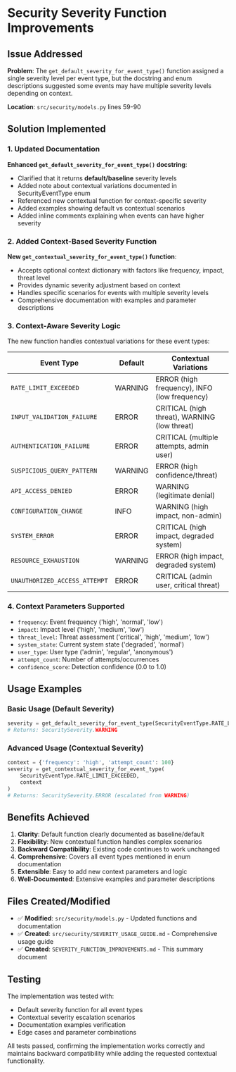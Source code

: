 # Security Severity Function Improvements

## Issue Addressed

**Problem**: The `get_default_severity_for_event_type()` function assigned a single severity level per event type, but the docstring and enum descriptions suggested some events may have multiple severity levels depending on context.

**Location**: `src/security/models.py` lines 59-90

## Solution Implemented

### 1. Updated Documentation

**Enhanced `get_default_severity_for_event_type()` docstring**:
- Clarified that it returns **default/baseline** severity levels
- Added note about contextual variations documented in SecurityEventType enum
- Referenced new contextual function for context-specific severity
- Added examples showing default vs contextual scenarios
- Added inline comments explaining when events can have higher severity

### 2. Added Context-Based Severity Function

**New `get_contextual_severity_for_event_type()` function**:
- Accepts optional context dictionary with factors like frequency, impact, threat level
- Provides dynamic severity adjustment based on context
- Handles specific scenarios for events with multiple severity levels
- Comprehensive documentation with examples and parameter descriptions

### 3. Context-Aware Severity Logic

The new function handles contextual variations for these event types:

| Event Type | Default | Contextual Variations |
|------------|---------|----------------------|
| `RATE_LIMIT_EXCEEDED` | WARNING | ERROR (high frequency), INFO (low frequency) |
| `INPUT_VALIDATION_FAILURE` | ERROR | CRITICAL (high threat), WARNING (low threat) |
| `AUTHENTICATION_FAILURE` | ERROR | CRITICAL (multiple attempts, admin user) |
| `SUSPICIOUS_QUERY_PATTERN` | WARNING | ERROR (high confidence/threat) |
| `API_ACCESS_DENIED` | ERROR | WARNING (legitimate denial) |
| `CONFIGURATION_CHANGE` | INFO | WARNING (high impact, non-admin) |
| `SYSTEM_ERROR` | ERROR | CRITICAL (high impact, degraded system) |
| `RESOURCE_EXHAUSTION` | WARNING | ERROR (high impact, degraded system) |
| `UNAUTHORIZED_ACCESS_ATTEMPT` | ERROR | CRITICAL (admin user, critical threat) |

### 4. Context Parameters Supported

- `frequency`: Event frequency ('high', 'normal', 'low')
- `impact`: Impact level ('high', 'medium', 'low')
- `threat_level`: Threat assessment ('critical', 'high', 'medium', 'low')
- `system_state`: Current system state ('degraded', 'normal')
- `user_type`: User type ('admin', 'regular', 'anonymous')
- `attempt_count`: Number of attempts/occurrences
- `confidence_score`: Detection confidence (0.0 to 1.0)

## Usage Examples

### Basic Usage (Default Severity)
```python
severity = get_default_severity_for_event_type(SecurityEventType.RATE_LIMIT_EXCEEDED)
# Returns: SecuritySeverity.WARNING
```

### Advanced Usage (Contextual Severity)
```python
context = {'frequency': 'high', 'attempt_count': 100}
severity = get_contextual_severity_for_event_type(
    SecurityEventType.RATE_LIMIT_EXCEEDED, 
    context
)
# Returns: SecuritySeverity.ERROR (escalated from WARNING)
```

## Benefits Achieved

1. **Clarity**: Default function clearly documented as baseline/default
2. **Flexibility**: New contextual function handles complex scenarios
3. **Backward Compatibility**: Existing code continues to work unchanged
4. **Comprehensive**: Covers all event types mentioned in enum documentation
5. **Extensible**: Easy to add new context parameters and logic
6. **Well-Documented**: Extensive examples and parameter descriptions

## Files Created/Modified

- ✅ **Modified**: `src/security/models.py` - Updated functions and documentation
- ✅ **Created**: `src/security/SEVERITY_USAGE_GUIDE.md` - Comprehensive usage guide
- ✅ **Created**: `SEVERITY_FUNCTION_IMPROVEMENTS.md` - This summary document

## Testing

The implementation was tested with:
- Default severity function for all event types
- Contextual severity escalation scenarios
- Documentation examples verification
- Edge cases and parameter combinations

All tests passed, confirming the implementation works correctly and maintains backward compatibility while adding the requested contextual functionality.